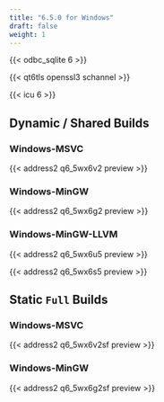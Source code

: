 ```yaml
---
title: "6.5.0 for Windows"
draft: false
weight: 1
---
```


{{< odbc_sqlite 6 >}}

{{< qt6tls openssl3 schannel >}}

{{< icu 6 >}}

## Dynamic / Shared Builds

### Windows-MSVC

{{< address2 q6_5wx6v2 preview >}}

### Windows-MinGW

{{< address2 q6_5wx6g2 preview >}}

### Windows-MinGW-LLVM

{{< address2 q6_5wx6u5 preview >}}

{{< address2 q6_5wx6s5 preview >}}

## Static `Full` Builds

### Windows-MSVC

{{< address2 q6_5wx6v2sf preview >}}

### Windows-MinGW

{{< address2 q6_5wx6g2sf preview >}}
